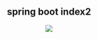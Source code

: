 
<section>
<br>
  <div align="center"> <h2> spring boot index2 </h2>  </div> 
  <div align="center"> 

   <img src=/img/buy.jpg>   

  </div> 
<br> 
</section>
